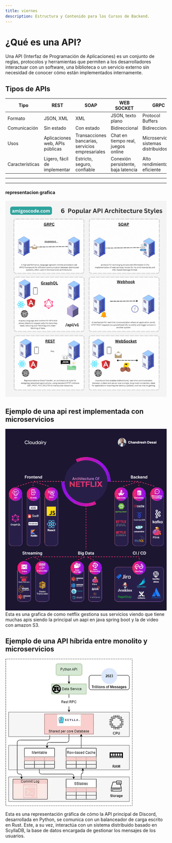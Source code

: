 ```yaml
---
title: viernes
description: Estructura y Contenido para los Cursos de Backend.
---
```

# ¿Qué es una API?
Una API (Interfaz de Programación de Aplicaciones) es un conjunto de reglas,
protocolos y herramientas que permiten a los desarrolladores interactuar con un
software, una biblioteca o un servicio externo sin necesidad de conocer cómo
están implementados internamente.

## Tipos de APIs
| Tipo         | REST               | SOAP                              | WEB SOCKET                  | GRPC                     |
|--------------|--------------------|-----------------------------------|-----------------------------|--------------------------|
| Formato      | JSON, XML          | XML                               | JSON, texto plano           | Protocol Buffers         |
| Comunicación | Sin estado         | Con estado                        | Bidireccional               | Bidireccional            |
| Usos         | Aplicaciones web, APIs públicas | Transacciones bancarias, servicios empresariales | Chat en tiempo real, juegos online | Microservicios, sistemas distribuidos |
| Características | Ligero, fácil de implementar | Estricto, seguro, confiable | Conexión persistente, baja latencia | Alto rendimiento, eficiente |

***
---
#### representacion grafica
![Grafico animado de como se comunican los servidores segun su tipo](../../../assets/1703776643037.gif)

## Ejemplo de una api rest implementada con microservicios
![Grafico de como netflix funciona a nivel de infraestructura](../../../assets/1694984950086.gif)
Esta es una grafica de como netflix gestiona sus servicios viendo que tiene muchas apis siendo la principal un aapi en java spring boot y la de video con amazon S3.

## Ejemplo de una API híbrida entre monolito y microservicios

![Gráfico de cómo Discord funciona a nivel de infraestructura](../../../assets/1_mdYzP6htH1cZfnoVc1WetQ.webp)

Esta es una representación gráfica de cómo la API principal de Discord, desarrollada en Python, se comunica con un balanceador de carga escrito en Rust. Este, a su vez, interactúa con un sistema distribuido basado en ScyllaDB, la base de datos encargada de gestionar los mensajes de los usuarios.
